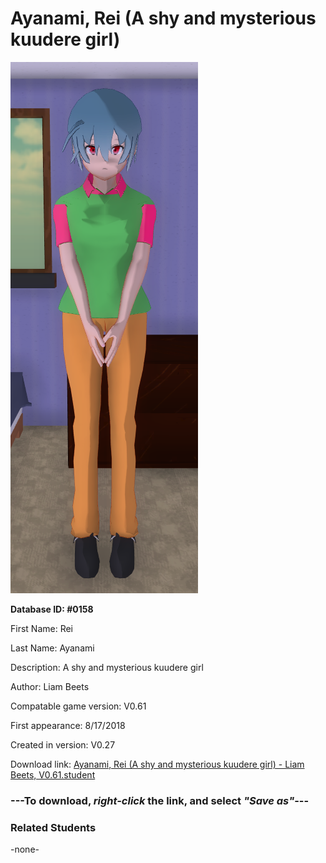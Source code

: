 # Ayanami, Rei (A shy and mysterious kuudere girl)

<img src="../../Files/Images/Ayanami, Rei (A shy and mysterious kuudere girl).png" title="Ayanami, Rei (A shy and mysterious kuudere girl) - Liam Beets, V0.61">

**Database ID: #0158**

First Name: Rei

Last Name: Ayanami

Description: A shy and mysterious kuudere girl

Author: Liam Beets

Compatable game version: V0.61

First appearance: 8/17/2018

Created in version: V0.27

Download link: <a href="https://raw.githubusercontent.com/Arbiter1223/Daigaku-Gurashi-Custom-Students/master/Files/Student%20Files/Ayanami%2C%20Rei%20(A%20shy%20and%20mysterious%20kuudere%20girl)%20-%20Liam%20Beets%2C%20V0.61.student">Ayanami, Rei (A shy and mysterious kuudere girl) - Liam Beets, V0.61.student</a>

### ---**To download, _right-click_ the link, and select _"Save as"_**---

### Related Students

-none-
